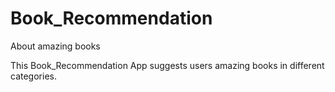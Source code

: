 # Book_Recommendation
 About amazing books

This Book_Recommendation App suggests users amazing books in different categories. 